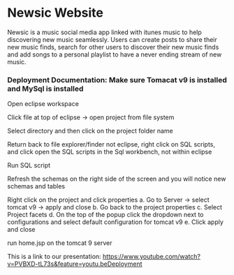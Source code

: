 # Newsic Website

Newsic is a music social media app linked with itunes music to help discovering new music seamlessly. 
Users can create posts to share their new music finds, search for other users to discover their new music 
finds and add songs to a personal playlist to have a never ending stream of new music.

### Deployment Documentation: Make sure Tomacat v9 is installed and MySql is installed

Open eclipse workspace

Click file at top of eclipse -> open project from file system

Select directory and then click on the project folder name

Return back to file explorer/finder not eclipse, right click on SQL scripts, and click open the SQL scripts in the Sql workbench, not within eclipse

Run SQL script

Refresh the schemas on the right side of the screen and you will notice new schemas and tables

Right click on the project and click properties 
  a. Go to Server -> select tomcat v9 -> apply and close 
  b. Go back to the project properties 
  c. Select Project facets 
  d. On the top of the popup click the dropdown next to configurations and select default configuration for tomcat v9 
  e. Click apply and close

run home.jsp on the tomcat 9 server

This is a link to our presentation: https://www.youtube.com/watch?v=PVBXD-tL73s&feature=youtu.beDeployment

